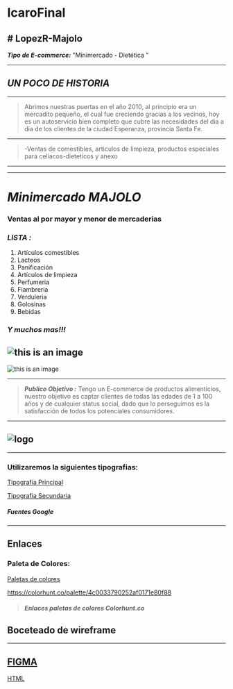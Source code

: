 # IcaroFinal
﻿# LopezR-Majolo
-------------------------------------------------------------------------------------------------------------------------------------------------------------
***Tipo de E-commerce:*** "Minimercado - Dietética "
**********************************************************************************************************************************************************************************************************************
## ***UN POCO DE HISTORIA***
---------------------------------------------------------------------------------------------------------
> Abrimos nuestras puertas en el año 2010, al principio era un mercadito pequeño, el cual fue creciendo gracias a los vecinos, hoy es un autoservicio bien completo que cubre las necesidades  del dia a dia de los clientes de la ciudad Esperanza, provincia Santa Fe.
---------------------------------------------------------------------------------------------------------------------------------------------------------------------------------------------------------------------

> -Ventas de comestibles, articulos de limpieza, productos especiales para celiacos-dieteticos y anexo
--------------------------------------------------------------------------------------------------------------------------------------------------------------
--------------------------------------------------------------------------------------------------------------------------------------------------------------------------------------------------------------------------------------------
#      ***Minimercado MAJOLO***

### Ventas al por mayor y menor de mercaderias 

### ***LISTA :***

1. Artículos comestibles
6. Lacteos
7. Panificación
8. Artículos de limpieza
9. Perfumeria
10. Fiambreria
11. Verduleria
12. Golosinas
13. Bebidas
### ***Y muchos mas!!!*** 

![this is an image](https://thumbs.dreamstime.com/z/eating-icons-set-cartoon-style-eating-icons-set-cartoon-style-eating-vector-icons-web-isolated-white-background-101200220.jpg)
---------------------------------------------------------------------------------------------------------------------------------------------------------------------------------------------------------------------------------------------
![this is an image](https://i.pinimg.com/736x/d1/5b/41/d15b41543bb5dfe0e965595023ea88a2.jpg)
********************************************************************************************************************************************************************************************************************************************
> ***Publico Objetivo :*** Tengo un E-commerce de productos alimenticios, nuestro objetivo es captar clientes de todas las edades de 1 a 100 años y de cualquier status social, dado que lo perseguimos es la satisfacción de todos los potenciales consumidores.
*************************************************************************************************************************************************************

![logo](https://static.wixstatic.com/media/0d62d3_fcae27b7b2f443f0b99cc608e8311ed4~mv2.jpeg)
--------------------------------------------------------------------------------------------------------------------------------------------------------------
-------------------------------------------------------------------------------
### **Utilizaremos la siguientes tipografias:**

[Tipografia Principal](https://fonts.google.com/share?selection.family=Abel)

[Tipografia Secundaria](https://fonts.google.com/share?selection.family=Roboto:wght@500)
##### Fuentes Google
--------------------------------------------------------------------------------------------------------------------------------------------------------------
## Enlaces
### **Paleta de Colores:**

[Paletas de colores](https://colorhunt.co/palette/4c0033790252af0171e80f88 "paleta oscuro")

 <https://colorhunt.co/palette/4c0033790252af0171e80f88>

> ##### Enlaces paletas de colores Colorhunt.co
## **Boceteado de wireframe**

-----------------------------------------------------------------------------------------------------------------------------------------------------------------------------------------------------------------------------------
[FIGMA](https://www.figma.com/file/1tSOcYx0jIwkWp6XjX5G39/Untitled?node-id=0%3A1)
------------------------------------------------------------------------------------------------------------------------------------------------------------------------------------------------------------------------------------
[HTML](https://github.com/Rosanalopez/actividad_htmlcss_icaro.git)

